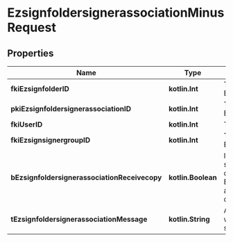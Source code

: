 
# EzsignfoldersignerassociationMinusRequest

## Properties
Name | Type | Description | Notes
------------ | ------------- | ------------- | -------------
**fkiEzsignfolderID** | **kotlin.Int** | The unique ID of the Ezsignfolder | 
**pkiEzsignfoldersignerassociationID** | **kotlin.Int** | The unique ID of the Ezsignfoldersignerassociation |  [optional]
**fkiUserID** | **kotlin.Int** | The unique ID of the User |  [optional]
**fkiEzsignsignergroupID** | **kotlin.Int** | The unique ID of the Ezsignsignergroup |  [optional]
**bEzsignfoldersignerassociationReceivecopy** | **kotlin.Boolean** | If this flag is true. The signatory will receive a copy of every signed Ezsigndocument even if it ain&#39;t required to sign the document. |  [optional]
**tEzsignfoldersignerassociationMessage** | **kotlin.String** | A custom text message that will be added to the email sent. |  [optional]



